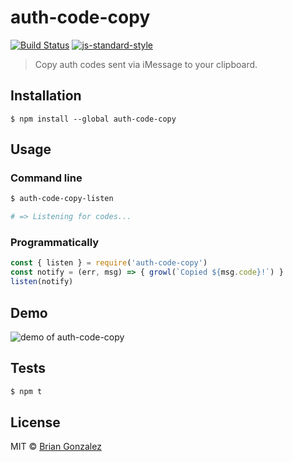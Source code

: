 # auth-code-copy

[![Build Status](https://img.shields.io/travis/briangonzalez/auth-code-copy/master.svg?style=flat-square)](https://travis-ci.org/briangonzalez/auth-code-copy)  [![js-standard-style](https://img.shields.io/badge/code%20style-standard-brightgreen.svg?style=flat-square)](http://standardjs.com)


> Copy auth codes sent via iMessage to your clipboard.

## Installation

```
$ npm install --global auth-code-copy
```

## Usage

### Command line

```sh
$ auth-code-copy-listen

# => Listening for codes...
```

### Programmatically

```js
const { listen } = require('auth-code-copy')
const notify = (err, msg) => { growl(`Copied ${msg.code}!`) }
listen(notify)
```

## Demo

![demo of auth-code-copy](https://user-images.githubusercontent.com/659829/32469536-0f92ee60-c308-11e7-9ff5-4efd8ead1af7.gif)

## Tests

```sh
$ npm t
```

## License

MIT © [Brian Gonzalez](https://briangonzalez.org)
